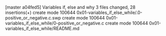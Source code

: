 [master a04fed5] Variables if, else and why
 3 files changed, 28 insertions(+)
 create mode 100644 0x01-variables_if_else_while/.0-positive_or_negative.c.swp
 create mode 100644 0x01-variables_if_else_while/0-positive_or_negative.c
 create mode 100644 0x01-variables_if_else_while/README.md
